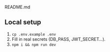 README.md
## Local setup

1. `cp .env.example .env`
2. Fill in real secrets (DB_PASS, JWT_SECRET…).
3. `npm i && npm run dev`
